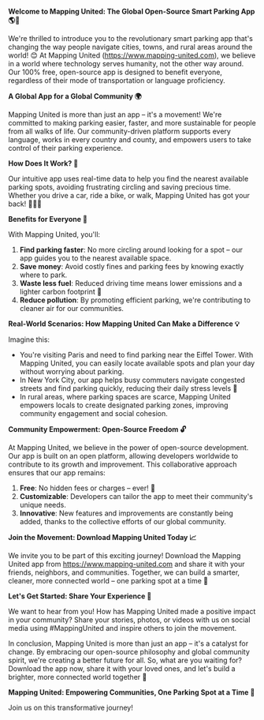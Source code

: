 **Welcome to Mapping United: The Global Open-Source Smart Parking App 🌎🚗**

We're thrilled to introduce you to the revolutionary smart parking app that's changing the way people navigate cities, towns, and rural areas around the world! 😊 At Mapping United (https://www.mapping-united.com), we believe in a world where technology serves humanity, not the other way around. Our 100% free, open-source app is designed to benefit everyone, regardless of their mode of transportation or language proficiency.

**A Global App for a Global Community 🌍**

Mapping United is more than just an app – it's a movement! We're committed to making parking easier, faster, and more sustainable for people from all walks of life. Our community-driven platform supports every language, works in every country and county, and empowers users to take control of their parking experience.

**How Does It Work? 🤔**

Our intuitive app uses real-time data to help you find the nearest available parking spots, avoiding frustrating circling and saving precious time. Whether you drive a car, ride a bike, or walk, Mapping United has got your back! 🚴‍♂️👣

**Benefits for Everyone 🌈**

With Mapping United, you'll:

1. **Find parking faster**: No more circling around looking for a spot – our app guides you to the nearest available space.
2. **Save money**: Avoid costly fines and parking fees by knowing exactly where to park.
3. **Waste less fuel**: Reduced driving time means lower emissions and a lighter carbon footprint 🌿
4. **Reduce pollution**: By promoting efficient parking, we're contributing to cleaner air for our communities.

**Real-World Scenarios: How Mapping United Can Make a Difference 💡**

Imagine this:

* You're visiting Paris and need to find parking near the Eiffel Tower. With Mapping United, you can easily locate available spots and plan your day without worrying about parking.
* In New York City, our app helps busy commuters navigate congested streets and find parking quickly, reducing their daily stress levels 🗽️
* In rural areas, where parking spaces are scarce, Mapping United empowers locals to create designated parking zones, improving community engagement and social cohesion.

**Community Empowerment: Open-Source Freedom 🔓**

At Mapping United, we believe in the power of open-source development. Our app is built on an open platform, allowing developers worldwide to contribute to its growth and improvement. This collaborative approach ensures that our app remains:

1. **Free**: No hidden fees or charges – ever! 🎁
2. **Customizable**: Developers can tailor the app to meet their community's unique needs.
3. **Innovative**: New features and improvements are constantly being added, thanks to the collective efforts of our global community.

**Join the Movement: Download Mapping United Today 📈**

We invite you to be part of this exciting journey! Download the Mapping United app from https://www.mapping-united.com and share it with your friends, neighbors, and communities. Together, we can build a smarter, cleaner, more connected world – one parking spot at a time 💖

**Let's Get Started: Share Your Experience 🤝**

We want to hear from you! How has Mapping United made a positive impact in your community? Share your stories, photos, or videos with us on social media using #MappingUnited and inspire others to join the movement.

In conclusion, Mapping United is more than just an app – it's a catalyst for change. By embracing our open-source philosophy and global community spirit, we're creating a better future for all. So, what are you waiting for? Download the app now, share it with your loved ones, and let's build a brighter, more connected world together 🌟

**Mapping United: Empowering Communities, One Parking Spot at a Time 💖**

Join us on this transformative journey!